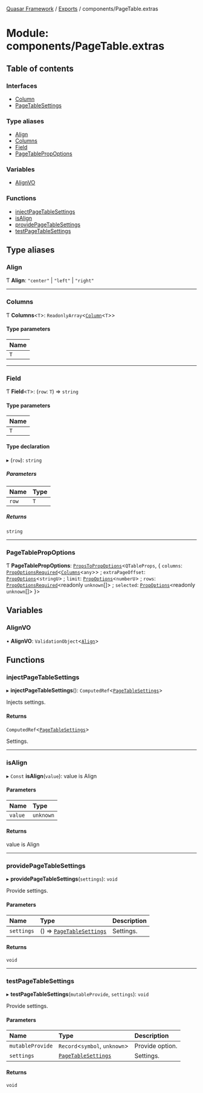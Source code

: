 [Quasar Framework](../index.md) / [Exports](../modules.md) / components/PageTable.extras

# Module: components/PageTable.extras

## Table of contents

### Interfaces

- [Column](../interfaces/components_PageTable_extras.Column.md)
- [PageTableSettings](../interfaces/components_PageTable_extras.PageTableSettings.md)

### Type aliases

- [Align](components_PageTable_extras.md#align)
- [Columns](components_PageTable_extras.md#columns)
- [Field](components_PageTable_extras.md#field)
- [PageTablePropOptions](components_PageTable_extras.md#pagetablepropoptions)

### Variables

- [AlignVO](components_PageTable_extras.md#alignvo)

### Functions

- [injectPageTableSettings](components_PageTable_extras.md#injectpagetablesettings)
- [isAlign](components_PageTable_extras.md#isalign)
- [providePageTableSettings](components_PageTable_extras.md#providepagetablesettings)
- [testPageTableSettings](components_PageTable_extras.md#testpagetablesettings)

## Type aliases

### Align

Ƭ **Align**: ``"center"`` \| ``"left"`` \| ``"right"``

___

### Columns

Ƭ **Columns**<`T`\>: `ReadonlyArray`<[`Column`](../interfaces/components_PageTable_extras.Column.md)<`T`\>\>

#### Type parameters

| Name |
| :------ |
| `T` |

___

### Field

Ƭ **Field**<`T`\>: (`row`: `T`) => `string`

#### Type parameters

| Name |
| :------ |
| `T` |

#### Type declaration

▸ (`row`): `string`

##### Parameters

| Name | Type |
| :------ | :------ |
| `row` | `T` |

##### Returns

`string`

___

### PageTablePropOptions

Ƭ **PageTablePropOptions**: [`PropsToPropOptions`](components_api.md#propstopropoptions)<`QTableProps`, { `columns`: [`PropOptionsRequired`](../interfaces/components_api.PropOptionsRequired.md)<[`Columns`](components_PageTable_extras.md#columns)<`any`\>\> ; `extraPageOffset`: [`PropOptions`](../interfaces/components_api.PropOptions.md)<`stringU`\> ; `limit`: [`PropOptions`](../interfaces/components_api.PropOptions.md)<`numberU`\> ; `rows`: [`PropOptionsRequired`](../interfaces/components_api.PropOptionsRequired.md)<readonly `unknown`[]\> ; `selected`: [`PropOptions`](../interfaces/components_api.PropOptions.md)<readonly `unknown`[]\>  }\>

## Variables

### AlignVO

• **AlignVO**: `ValidationObject`<[`Align`](components_PageTable_extras.md#align)\>

## Functions

### injectPageTableSettings

▸ **injectPageTableSettings**(): `ComputedRef`<[`PageTableSettings`](../interfaces/components_PageTable_extras.PageTableSettings.md)\>

Injects settings.

#### Returns

`ComputedRef`<[`PageTableSettings`](../interfaces/components_PageTable_extras.PageTableSettings.md)\>

Settings.

___

### isAlign

▸ `Const` **isAlign**(`value`): value is Align

#### Parameters

| Name | Type |
| :------ | :------ |
| `value` | `unknown` |

#### Returns

value is Align

___

### providePageTableSettings

▸ **providePageTableSettings**(`settings`): `void`

Provide settings.

#### Parameters

| Name | Type | Description |
| :------ | :------ | :------ |
| `settings` | () => [`PageTableSettings`](../interfaces/components_PageTable_extras.PageTableSettings.md) | Settings. |

#### Returns

`void`

___

### testPageTableSettings

▸ **testPageTableSettings**(`mutableProvide`, `settings`): `void`

Provide settings.

#### Parameters

| Name | Type | Description |
| :------ | :------ | :------ |
| `mutableProvide` | `Record`<`symbol`, `unknown`\> | Provide option. |
| `settings` | [`PageTableSettings`](../interfaces/components_PageTable_extras.PageTableSettings.md) | Settings. |

#### Returns

`void`
